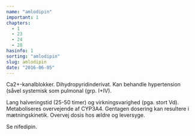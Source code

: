 ```yaml
---
name: "amlodipin"
important: 1
chapters:  
  - 1 
  - 23 
  - 24 
  - 28
hasinfo: 1
sorting: "amlodipin"
slug: amlodipin
date: "2016-06-05"
---
```


Ca2+-kanalblokker. Dihydropyridinderivat. Kan behandle hypertension (såvel systemisk som pulmonal (grp. I+IV).

Lang halveringstid (25-50 timer) og virkningsvarighed (pga. stort Vd).  Metaboliseres overvejende af CYP3A4. Gentagen dosering kan resultere i mætningskinetik. Overvej dosis hos ældre og leversyge.

Se nifedipin.

